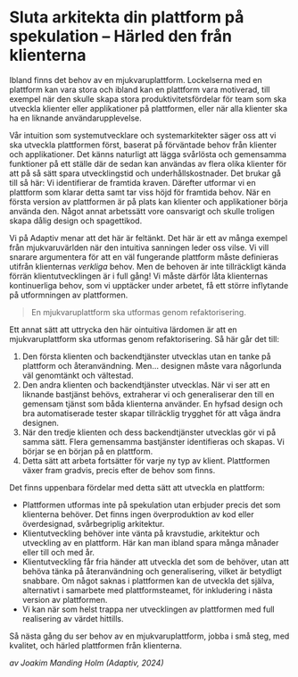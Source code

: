 # Sluta arkitekta din plattform på spekulation – Härled den från klienterna

Ibland finns det behov av en mjukvaruplattform. Lockelserna med en plattform kan vara stora och ibland kan en plattform vara motiverad, till exempel när den skulle skapa stora produktivitetsfördelar för team som ska utveckla klienter eller applikationer på plattformen, eller när alla klienter ska ha en liknande användarupplevelse.

Vår intuition som systemutvecklare och systemarkitekter säger oss att vi ska utveckla plattformen först, baserat på förväntade behov från klienter och applikationer. Det känns naturligt att lägga svårlösta och gemensamma funktioner på ett ställe där de sedan kan användas av flera olika klienter för att på så sätt spara utvecklingstid och underhållskostnader. Det brukar gå till så här: Vi identifierar de framtida kraven. Därefter utformar vi en plattform som klarar detta samt tar viss höjd för framtida behov. När en första version av plattformen är på plats kan klienter och applikationer börja använda den. Något annat arbetssätt vore oansvarigt och skulle troligen skapa dålig design och spagettikod.

Vi på Adaptiv menar att det här är feltänkt. Det här är ett av många exempel från mjukvaruvärlden när den intuitiva sanningen leder oss vilse.
Vi vill snarare argumentera för att en väl fungerande plattform måste definieras utifrån klienternas _verkliga_ behov. Men de behoven är inte tillräckligt kända förrän klientutvecklingen är i full gång! Vi måste därför låta klienternas kontinuerliga behov, som vi upptäcker under arbetet, få ett större inflytande på utformningen av plattformen.

> En mjukvaruplattform ska utformas genom refaktorisering.

Ett annat sätt att uttrycka den här ointuitiva lärdomen är att en mjukvaruplattform ska utformas genom refaktorisering. Så här går det till:

1. Den första klienten och backendtjänster utvecklas utan en tanke på plattform och återanvändning. Men… designen måste vara någorlunda väl genomtänkt och vältestad.
2. Den andra klienten och backendtjänster utvecklas. När vi ser att en liknande bastjänst behövs, extraherar vi och generaliserar den till en gemensam tjänst som båda klienterna använder. En hyfsad design och bra automatiserade tester skapar tillräcklig trygghet för att våga ändra designen.
3. När den tredje klienten och dess backendtjänster utvecklas gör vi på samma sätt. Flera gemensamma bastjänster identifieras och skapas. Vi börjar se en början på en plattform.
4. Detta sätt att arbeta fortsätter för varje ny typ av klient. Plattformen växer fram gradvis, precis efter de behov som finns.

Det finns uppenbara fördelar med detta sätt att utveckla en plattform:

- Plattformen utformas inte på spekulation utan erbjuder precis det som klienterna behöver. Det finns ingen överproduktion av kod eller överdesignad, svårbegriplig arkitektur.
- Klientutveckling behöver inte vänta på kravstudie, arkitektur och utveckling av en plattform. Här kan man ibland spara många månader eller till och med år.
- Klientutveckling får fria händer att utveckla det som de behöver, utan att behöva tänka på återanvändning och generalisering, vilket är betydligt snabbare. Om något saknas i plattformen kan de utveckla det själva, alternativt i samarbete med plattformsteamet, för inkludering i nästa version av plattformen.
- Vi kan när som helst trappa ner utvecklingen av plattformen med full realisering av värdet hittills.

Så nästa gång du ser behov av en mjukvaruplattform, jobba i små steg, med kvalitet, och härled plattformen från klienterna.

_av Joakim Manding Holm (Adaptiv, 2024)_
